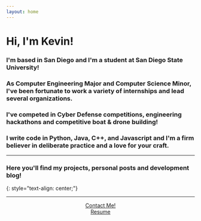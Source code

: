 ```yaml
---
layout: home
---
```


# Hi, I'm Kevin!



### I'm based in San Diego and I'm a student at San Diego State University!  


### As Computer Engineering Major and Computer Science Minor, I've been fortunate to work a variety of internships and lead several organizations.  

### I've competed in Cyber Defense competitions, engineering hackathons and competitive boat & drone building!


### I write code in **Python, Java, C++, and Javascript** and I'm a firm believer in deliberate practice and a love for your craft.  

---

### Here you'll find my projects, personal posts and development blog!  
{: style="text-align: center;"}  

---

<center> <a markdown="0" href="mailto:kevindokhoale@gmail.com" class="btn">Contact Me!</a> </center>  

<center>
<a markdown="0" href="https://drive.google.com/file/d/0B4OwYSE7JY88Y21ia1lVNGtMeF9RRWtsOGN4OWhFV2QzOG9v/view?usp=sharing" class="btn">Resume</a> </center>
